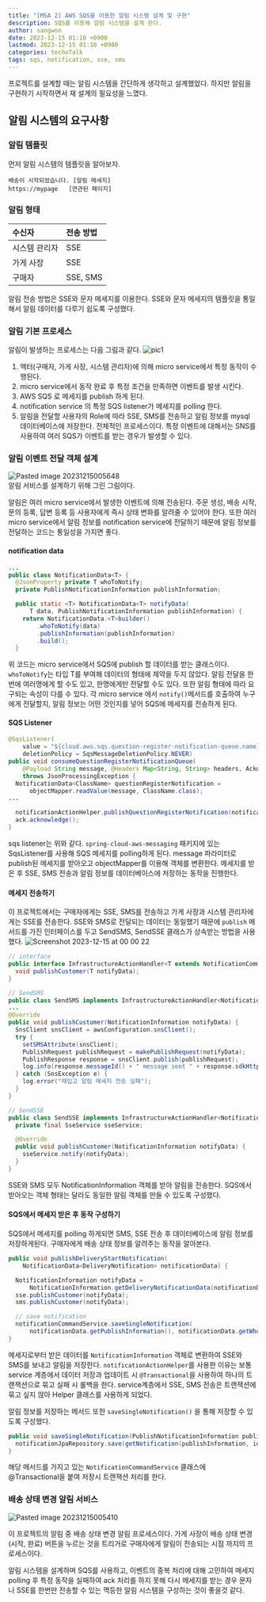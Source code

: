 ```yaml
---
title: "[MSA 2] AWS SQS를 이용한 알림 시스템 설계 및 구현"
description: SQS를 이용해 알림 시스템을 설계 한다.
author: sangwon
date: 2023-12-15 01:10 +0900
lastmod: 2023-12-15 01:10 +0900
categories: techoTalk
tags: sqs, notification, sse, sms
---
```


프로젝트를 설계할 때는 알림 시스템을 간단하게 생각하고 설계했었다. 하지만 알림을 구현하기 시작하면서 재 설계의 필요성을 느꼈다.

## 알림 시스템의 요구사항

### 알림 템플릿

먼저 알림 시스템의 템플릿을 알아보자.

```plaintext
배송이 시작되었습니다. [알림 메세지]
https://mypage   [연관된 페이지]
```

### 알림 형태

| 수신자        | 전송 방법 |
| :------------ | :-------- |
| 시스템 관리자 | SSE       |
| 가게 사장     | SSE       |
| 구매자        | SSE, SMS  |

알림 전송 방법은 SSE와 문자 메세지를 이용한다. SSE와 문자 메세지의 템플릿을 통일해서 알림 데이터를 다루기 쉽도록 구성했다.

### 알림 기본 프로세스

알림이 발생하는 프로세스는 다음 그림과 같다.
![pic1](https://github.com/lotteon2/lotteon2.github.io/assets/55802893/9efb7c0e-b78b-401b-ab04-9caa6f9ddbc7)

1. 액터(구매자, 가게 사장, 시스템 관리자)에 의해 micro service에서 특정 동작이 수행된다.
2. micro service에서 동작 완료 후 특정 조건을 만족하면 이벤트를 발생 시킨다.
3. AWS SQS 로 메세지를 publish 하게 된다.
4. notification service 의 특정 SQS listener가 메세지를 polling 한다.
5. 알림을 전달할 사용자의 Role에 따라 SSE, SMS를 전송하고 알림 정보를 mysql 데이터베이스에 저장한다.
   전체적인 프로세스이다. 특정 이벤트에 대해서는 SNS를 사용하여 여러 SQS가 이벤트를 받는 경우가 발생할 수 있다.

### 알림 이벤트 전달 객체 설계

![Pasted image 20231215005648](https://github.com/lotteon2/lotteon2.github.io/assets/55802893/9d9e413d-46af-4a90-8a10-3b190d18531a)  
알림 서비스를 설계하기 위해 그린 그림이다.

알림은 여러 micro service에서 발생한 이벤트에 의해 전송된다. 주문 생성, 배송 시작, 문의 등록, 답변 등록 등 사용자에게 즉시 상태 변화를 알려줄 수 있어야 한다. 또한 여러 micro service에서 알림 정보를 notification service에 전달하기 때문에 알림 정보를 전달하는 코드는 통일성을 가지면 좋다.

#### notification data

```java
...
public class NotificationData<T> {
  @JsonProperty private T whoToNotify;
  private PublishNotificationInformation publishInformation;

  public static <T> NotificationData<T> notifyData(
      T data, PublishNotificationInformation publishInformation) {
    return NotificationData.<T>builder()
        .whoToNotify(data)
        .publishInformation(publishInformation)
        .build();
  }
```

위 코드는 micro service에서 SQS에 publish 할 데이터를 받는 클래스이다. `whoToNotify`는 타입 T를 부여해 데이터의 형태에 제약을 두지 않았다.
알림 전달을 한번에 여러명에게 할 수도 있고, 한명에게만 전달할 수도 있다. 또한 알림 형태에 따라 요구되는 속성이 다를 수 있다.
각 micro service 에서 `notify()`메서드를 호출하여 누구에게 전달할지, 알림 정보는 어떤 것인지를 넣어 SQS에 메세지를 전송하게 된다.

#### SQS Listener

```java
@SqsListener(
    value = "${cloud.aws.sqs.question-register-notification-queue.name}",
    deletionPolicy = SqsMessageDeletionPolicy.NEVER)
public void consumeQuestionRegisterNotificationQueue(
    @Payload String message, @Headers Map<String, String> headers, Acknowledgment ack)
    throws JsonProcessingException {
  NotificationData<ClassName> questionRegisterNotification =
      objectMapper.readValue(message, ClassName.class);
...

  notificationActionHelper.publishQuestionRegisterNotification(notification);
  ack.acknowledge();
}
```

sqs listener는 위와 같다. `spring-cloud-aws-messaging` 패키지에 있는 SqsListener를 사용해 SQS 메세지를 polling하게 된다. message 파라미터로 publish된 메세지를 받아오고 objectMapper를 이용해 객체를 변환한다.
메세지를 받은 후 SSE, SMS 전송과 알림 정보를 데이터베이스에 저장하는 동작을 진행한다.

#### 메세지 전송하기

이 프로젝트에서는 구매자에게는 SSE, SMS를 전송하고 가게 사장과 시스템 관리자에게는 SSE를 전송한다. SSE와 SMS로 전달되는 데이터는 동일했기 때문에 `publish` 메서드를 가진 인터페이스를 두고 SendSMS, SendSSE 클래스가 상속받는 방법을 사용했다.
![Screenshot 2023-12-15 at 00 00 22](https://github.com/lotteon2/lotteon2.github.io/assets/55802893/bb4fdf22-976a-4a2d-b569-d506c02b7516)

```java
// interface
public interface InfrastructureActionHandler<T extends NotificationCommand.NotificationInformation> {
  void publishCustomer(T notifyData);
}
```

```java
// SendSMS
public class SendSMS implements InfrastructureActionHandler<NotificationInformation> {
...
@Override
public void publishCustomer(NotificationInformation notifyData) {
  SnsClient snsClient = awsConfiguration.snsClient();
  try {
    setSMSAttribute(snsClient);
    PublishRequest publishRequest = makePublishRequest(notifyData);
    PublishResponse response = snsClient.publish(publishRequest);
    log.info(response.messageId() + " message sent " + response.sdkHttpResponse().statusCode());
  } catch (SnsException e) {
    log.error("재입고 알림 메세지 전송 실패");
  }
}
```

```java
// SendSSE
public class SendSSE implements InfrastructureActionHandler<NotificationInformation> {
  private final SseService sseService;

  @Override
  public void publishCustomer(NotificationInformation notifyData) {
    sseService.notify(notifyData);
  }
}
```

SSE와 SMS 모두 NotificationInformation 객체를 받아 알림을 전송한다. SQS에서 받아오는 객체 형태는 달라도 동일한 알림 객체를 만들 수 있도록 구성했다.

#### SQS에서 메세지 받은 후 동작 구성하기

SQS에서 메세지를 polling 하게되면 SMS, SSE 전송 후 데이터베이스에 알림 정보를 저장하게된다. 구매자에게 배송 상태 정보를 알려주는 동작을 알아본다.

```java
public void publishDeliveryStartNotification(
    NotificationData<DeliveryNotification> notificationData) {

  NotificationInformation notifyData =
      NotificationInformation.getDeliveryNotificationData(notificationData);
  sse.publishCustomer(notifyData);
  sms.publishCustomer(notifyData);

  // save notification
  notificationCommandService.saveSingleNotification(
      notificationData.getPublishInformation(), notificationData.getWhoToNotify().getUserId());
}
```

메세지로부터 받은 데이터를 `NotificationInformation` 객체로 변환하여 SSE와 SMS를 보내고 알림을 저장한다. `notificationActionHelper`를 사용한 이유는 보통 service 계층에서 데이터 저장과 업데이트 시 `@Transactional`을 사용하여 하나의 트랜잭션으로 묶고 실패 시 롤백을 한다.
service계층에서 SSE, SMS 전송은 트랜잭션에 묶고 싶지 않아 Helper 클래스를 사용하게 되었다.

알림 정보를 저장하는 메서드 또한 `saveSingleNotification()` 을 통해 저장할 수 있도록 구성했다.

```java
public void saveSingleNotification(PublishNotificationInformation publishInformation, Long id) {
  notificationJpaRepository.save(getNotification(publishInformation, id));
}
```

해당 메서드를 가지고 있는 `NotificationCommandService` 클래스에 @Transactional을 붙여 저장시 트랜잭션 처리를 한다.

### 배송 상태 변경 알림 서비스

![Pasted image 20231215005410](https://github.com/lotteon2/lotteon2.github.io/assets/55802893/2278b768-cf6f-4e20-99c6-293532ac8835)

이 프로젝트의 알림 중 배송 상태 변경 알림 프로세스이다. 가게 사장이 배송 상태 변경(시작, 완료) 버튼을 누르는 것을 트리거로 구매자에게 알림이 전송되는 시점 까지의 프로세스이다.

알림 시스템을 설계하며 SQS를 사용하고, 이벤트의 중복 처리에 대해 고민하여 메세지 polling 후 특정 동작을 실패하여 ack 처리를 하지 못해 다시 메세지를 받는 경우 문자나 SSE를 한번만 전송할 수 있는 멱등한 알림 시스템을 구성하는 것이 좋을것 같다.
